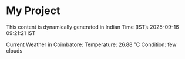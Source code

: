 # My Project

This content is dynamically generated in Indian Time (IST): 2025-09-16 09:21:21 IST


Current Weather in Coimbatore:
Temperature: 26.88 °C
Condition: few clouds
